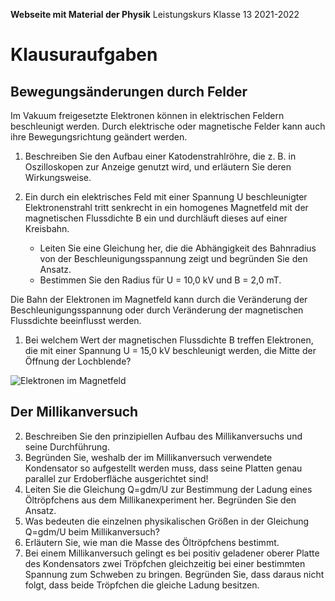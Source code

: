 **Webseite mit Material der Physik**
	Leistungskurs Klasse 13 2021-2022
                         
# Klausuraufgaben 

## Bewegungsänderungen durch Felder

Im Vakuum freigesetzte Elektronen können in elektrischen Feldern beschleunigt werden. Durch elektrische oder magnetische Felder kann auch ihre Bewegungsrichtung geändert werden. 

1. Beschreiben Sie den Aufbau einer Katodenstrahlröhre, die z. B. in Oszilloskopen zur Anzeige genutzt wird, und erläutern Sie deren Wirkungsweise.  

1. Ein durch ein elektrisches Feld mit einer Spannung U beschleunigter Elektronenstrahl tritt senkrecht in ein homogenes Magnetfeld mit der magnetischen Flussdichte B ein und durchläuft dieses auf einer Kreisbahn.

    * Leiten Sie eine Gleichung her, die die Abhängigkeit des Bahnradius von der Beschleunigungsspannung zeigt und begründen Sie den Ansatz.
    * Bestimmen Sie den Radius für U = 10,0 kV und B = 2,0 mT. 

Die Bahn der Elektronen im Magnetfeld kann durch die Veränderung der Beschleunigungsspannung oder durch Veränderung der magnetischen Flussdichte beeinflusst werden. 

1. Bei welchem Wert der magnetischen Flussdichte B treffen Elektronen, die mit einer Spannung U = 15,0 kV beschleunigt werden, die Mitte der Öffnung der Lochblende? 

![Elektronen im Magnetfeld](grafik_elektronen-magnetisches-feld.png)

## Der Millikanversuch

2. Beschreiben Sie den prinzipiellen Aufbau des Millikanversuchs und seine Durchführung. 
2. Begründen Sie, weshalb der im Millikanversuch verwendete Kondensator so aufgestellt werden muss, dass seine Platten genau parallel zur Erdoberfläche ausgerichtet sind!
2. Leiten Sie die Gleichung Q=gdm/U zur Bestimmung der Ladung eines Öltröpfchens aus dem Millikanexperiment her. Begründen Sie den Ansatz. 
2. Was bedeuten die einzelnen physikalischen Größen in der Gleichung  Q=gdm/U beim Millikanversuch?  
2. Erläutern Sie, wie man die Masse des Öltröpfchens bestimmt.
2. Bei einem Millikanversuch gelingt es bei positiv geladener oberer Platte des Kondensators zwei Tröpfchen gleichzeitig bei einer bestimmten Spannung zum Schweben zu bringen. Begründen Sie, dass daraus nicht folgt, dass beide Tröpfchen die gleiche Ladung besitzen.

